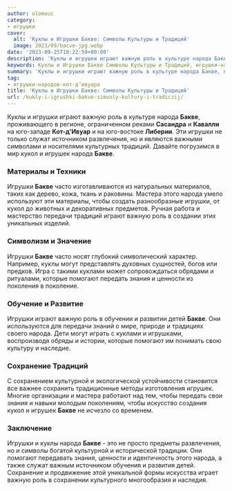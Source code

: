 ```yaml
---
author: olomouc
category:
- игрушки
cover:
  alt: 'Куклы и Игрушки Бакве: Символы Культуры и Традиций'
  image: 2023/09/bacve-jpg.webp
date: '2023-09-25T10:22:59+00:00'
description: 'Куклы и игрушки играют важную роль в культуре народа Бакве, проживающего в регионе, ограниченном реками Сасандра и Кавалли на юго-западе Кот-дИвуар и на...'
keywords: Куклы и Игрушки Бакве Символы Культуры и Традиций, игрушки-народов-кот-дивуара, игрушки, бакве, народа, важную, роль, куклы, играют, традиций, кукол, игрушек, помогают, знания, юго, служат, источником
summary: 'Куклы и игрушки играют важную роль в культуре народа Бакве, проживающего в регионе, ограниченном реками Сасандра и Кавалли на юго-западе Кот-дИвуар и на...'
tag:
- игрушки-народов-кот-д’ивуара
title: 'Куклы и Игрушки Бакве: Символы Культуры и Традиций'
url: /kukly-i-igrushki-bakve-simvoly-kultury-i-tradiczij/
---
```


Куклы и игрушки играют важную роль в культуре народа **Бакве**, проживающего в регионе, ограниченном реками **Сасандра** и **Кавалли** на юго-западе **Кот-д'Ивуар** и на юго-востоке **Либерии**. Эти игрушки не только служат источником развлечения, но и являются важными символами и носителями культурных традиций. Давайте погрузимся в мир кукол и игрушек народа **Бакве**.

### Материалы и Техники

Игрушки **Бакве** часто изготавливаются из натуральных материалов, таких как дерево, кожа, ткань и раковины. Мастера этого народа умело используют эти материалы, чтобы создать разнообразные игрушки, от кукол до животных и декоративных предметов. Ручная работа и мастерство передачи традиций играют важную роль в создании этих уникальных изделий.

### Символизм и Значение

Игрушки **Бакве** часто носят глубокий символический характер. Например, куклы могут представлять духовных сущностей, богов или предков. Игра с такими куклами может сопровождаться обрядами и ритуалами, которые помогают передать знания и ценности из поколения в поколение.

### Обучение и Развитие

Игрушки играют важную роль в обучении и развитии детей **Бакве**. Они используются для передачи знаний о мире, природе и традициях своего народа. Дети могут играть с куклами и игрушками, воспроизводя обряды и истории, которые помогают им понимать свою культуру и наследие.

### Сохранение Традиций

С сохранением культурной и экологической устойчивости становится все важнее сохранить традиционные методы изготовления игрушек. Многие организации и мастера работают над тем, чтобы передать свои знания и навыки молодым поколениям, чтобы искусство создания кукол и игрушек **Бакве** не исчезло со временем.

### Заключение

Игрушки и куклы народа **Бакве** \- это не просто предметы развлечения, но и символы богатой культурной и исторической традиции. Они помогают передавать знания, ценности и идентичность этого народа, а также служат важным источником обучения и развития детей. Сохранение и продвижение этой уникальной формы искусства играет важную роль в сохранении культурного многообразия и наследия.